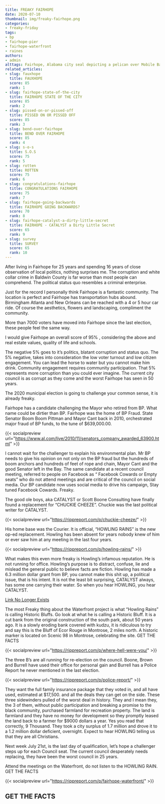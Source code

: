 ```yaml
---
title: FREAKY FAIRHOPE
date: 2020-07-10
thumbnail: img/freaky-fairhope.png
categories:
- freaky-friday
tags:
- bp
- fairhope-pier
- fairhope-waterfront
- raines
authors:
- admin
alttags: Fairhope, Alabama city seal depicting a pelican over Mobile Bay; referenced in discussion of local politics and community ...
related_articles:
- slug: fauxhope
  title: FAUXHOPE
  score: 85
  rank: 1
- slug: fairhope-state-of-the-city
  title: FAIRHOPE STATE OF THE CITY
  score: 85
  rank: 2
- slug: pissed-on-or-pissed-off
  title: PISSED ON OR PISSED OFF
  score: 85
  rank: 3
- slug: bend-over-fairhope
  title: BEND OVER FAIRHOPE
  score: 85
  rank: 4
- slug: s-o-s
  title: S.O.S
  score: 75
  rank: 5
- slug: rotten
  title: ROTTEN
  score: 75
  rank: 6
- slug: congratulations-fairhope
  title: CONGRATULATIONS FAIRHOPE
  score: 75
  rank: 7
- slug: fairhope-going-backwards
  title: FAIRHOPE GOING BACKWARDS?
  score: 70
  rank: 8
- slug: fairhope-catalyst-a-dirty-little-secret
  title: FAIRHOPE - CATALYST a Dirty Little Secret
  score: 65
  rank: 9
- slug: survey
  title: SURVEY
  score: 65
  rank: 10
---
```

After living in Fairhope for 25 years and spending 16 years of close observation of local politics, nothing surprises me. The corruption and white collar crime in Baldwin County is far worse than most people can comprehend. The political status quo resembles a criminal enterprise.

Just for the record I personally think Fairhope is a fantastic community. The location is perfect and Fairhope has transportation hubs abound. Birmingham Atlanta and New Orleans can be reached with a 4 or 5 hour car ride. Of course the aesthetics, flowers and landscaping, compliment the community.

More than 7000 voters have moved into Fairhope since the last election, these people feel the same way.

I would give Fairhope an overall score of 95% , considering the above and real estate values, quality of life and schools.

The negative 5% goes to it’s politics, blatant corruption and status quo. The 5% negative, takes into consideration the low voter turnout and low citizen engagement. You can lead the horse to water but you cannot make him drink. Community engagement requires community participation. That 5% represents more corruption than you could ever imagine. The current city council is as corrupt as they come and the worst Fairhope has seen in 50 years.

The 2020 municipal election is going to challenge your common sense, it is already freaky.

Fairhope has a candidate challenging the Mayor who retired from BP. What name could be dirtier than BP. Fairhope was the home of BP Fraud. State Senator Boom Boom Pittman and Mayor Cant back in 2010, orchestrated major fraud of BP funds, to the tune of $639,000.00.

{{< socialpreview url="https://www.al.com/live/2010/11/senators_company_awarded_63900.html" >}}

I cannot wait for the challenger to explain his environmental plan. Mr BP needs to give his opinion on not only on the BP fraud but the hundreds of boom anchors and hundreds of feet of rope and chain, Mayor Cant and the good Senator left in the Bay. The same candidate at a recent council meeting, referred to people on Facebook as “ Facebook Cowards or Empty seats” who do not attend meetings and are critical of the council on social media. Our BP candidate now uses social media to drive his campaign, Stay tuned Facebook Cowards. Freaky.

The good ole boys, aka CATALYST or Scott Boone Consulting have finally found a replacement for “CHUCKIE CHEEZE”. Chuckie was the last political writer for CATALYST.

{{< socialpreview url="https://rippreport.com/p/chuckie-cheeze/" >}}

His home base was the Courier. It is official, “HOWLING RAINS” is the new op-ed replacement. Howling has been absent for years nobody knew of him or ever saw him at any meeting in the last four years.

{{< socialpreview url="https://rippreport.com/p/howling-rains/" >}}

What makes this even more freaky is Howling’s infamous reputation. He is not running for office. Howling’s purpose is to distract, confuse, lie and mislead the general public to believe facts are fiction. Howling has made a 6.3 million dollar grant from BP, you cannot make this shit up, a political issue, that is his intent. It is not the least bit surprising, CATALYST always, has some one carrying their water. So when you hear HOWLING, you hear CATALYST.

[Link No Longer Exists](https://www.nytimes.com/2003/06/05/national/executive-editor-of-the-times-and-top-deputy-step-down.html)

The most Freaky thing about the Waterfront project is what “Howling Rains” is calling Historic Bluffs. Go look at what he is calling a Historic Bluff. It is a cut bank from the original construction of the south park, about 50 years ago. It is a slowly eroding bank covered with kudzu, it is ridiculous to try and say this is the Bluff of Ecor Rouge in Montrose, 2 miles north. A historic marker is located on Scenic 98 in Montrose, celebrating the site. GET THE FACTS

{{< socialpreview url="https://rippreport.com/p/where-hell-were-you/" >}}

The three B’s are all running for re-election on the council. Boone, Brown and Burrell have used their office for personal gain and Burrell has a Police Report he never mentioned in the last election.

{{< socialpreview url="https://rippreport.com/p/police-report/" >}}

They want the full family insurance package that they voted in, and all have used, estimated at $17,500. and all the deals they can get on the side. These three sidewinders pulled of the worst deal in history. They and I mean they, the 3 of them, without public participation and breaking a promise to the black community, purchased farmland for recreation property. The land is farmland and they have no money for development so they promptly leased the land back to a farmer for $9000 dollars a year. Yes you read that correctly, 9 Thousand. They took a city surplus of 1.7 million and drove it to a 1.2 million dollar deficient, overnight. Expect to hear HOWLING telling us that they are all Christians.

Next week July 21st, is the last day of qualification, let’s hope a challenger steps up for each Council seat. The current council desperately needs replacing, they have been the worst council in 25 years.

Attend the meetings on the Waterfront, do not listen to the HOWLING RAIN. GET THE FACTS

{{< socialpreview url="https://rippreport.com/p/fairhope-waterfront/" >}}

## GET THE FACTS
